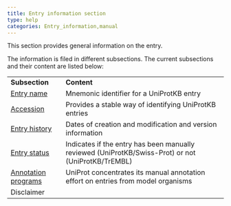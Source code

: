 ```yaml
---
title: Entry information section
type: help
categories: Entry_information,manual
---
```


This section provides general information on the entry.

The information is filed in different subsections. The current subsections and their content are listed below:

|                                                                    |                                                                                                    |
|:-------------------------------------------------------------------|:---------------------------------------------------------------------------------------------------|
| **Subsection**                                                     | **Content**                                                                                        |
| [Entry name](https://www.uniprot.org/help/entry_name)              | Mnemonic identifier for a UniProtKB entry                                                          |
| [Accession](https://www.uniprot.org/help/accession_numbers)        | Provides a stable way of identifying UniProtKB entries                                             |
| [Entry history](https://www.uniprot.org/help/entry_history)        | Dates of creation and modification and version information                                         |
| [Entry status](https://www.uniprot.org/help/entry_status)          | Indicates if the entry has been manually reviewed (UniProtKB/Swiss-Prot) or not (UniProtKB/TrEMBL) |
| [Annotation programs](https://www.uniprot.org/help?query=category%3Abiocuration+AND+category%3Aproject) | UniProt concentrates its manual annotation effort on entries from model organisms                  |
| Disclaimer                                                         |                                                                                                    |
